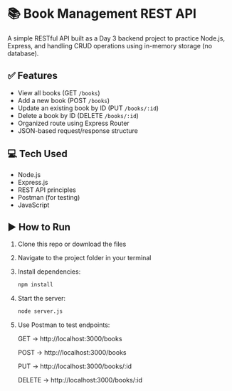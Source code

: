 # 📚 Book Management REST API  
A simple RESTful API built as a Day 3 backend project to practice Node.js, Express, and handling CRUD operations using in-memory storage (no database).

## ✅ Features  
- View all books (GET `/books`)  
- Add a new book (POST `/books`)  
- Update an existing book by ID (PUT `/books/:id`)  
- Delete a book by ID (DELETE `/books/:id`)  
- Organized route using Express Router  
- JSON-based request/response structure  

## 💻 Tech Used  
- Node.js  
- Express.js  
- REST API principles  
- Postman (for testing)  
- JavaScript 

## ▶️ How to Run  
1. Clone this repo or download the files  
2. Navigate to the project folder in your terminal  
3. Install dependencies:  
   ```bash
   npm install
4. Start the server:
   ```bash
   node server.js
5. Use Postman to test endpoints:

   GET → http://localhost:3000/books

   POST → http://localhost:3000/books

   PUT → http://localhost:3000/books/:id

   DELETE → http://localhost:3000/books/:id